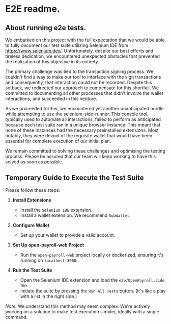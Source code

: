 
# E2E readme.

## About running e2e tests.

We embarked on this project with the full expectation that we would be able to fully document our test suite utilizing Selenium IDE from https://www.selenium.dev/. Unfortunately, despite our best efforts and tireless dedication, we encountered unexpected obstacles that prevented the realization of this objective in its entirety.

The primary challenge was tied to the transaction signing process. We couldn't find a way to make our tool to interface with the sign transactions and consequently, that interaction could not be recorded. Despite this setback, we redirected our approach to compensate for this shortfall. We committed to documenting all other processes that didn't involve the wallet interactions, and succeeded in this venture.

As we proceeded further, we encountered yet another unanticipated hurdle while attempting to use the selenium-side-runner. This console tool, typically used to automate all interactions, failed to perform as anticipated because each test suite ran in a unique browser instance. This meant that none of these instances had the necessary preinstalled extensions. Most notably, they were devoid of the requisite wallet that would have been essential for complete execution of our initial plan.

We remain committed to solving these challenges and optimising the testing process. Please be assured that our team will keep working to have this solved as soon as possible.

## Temporary Guide to Execute the Test Suite

Please follow these steps:

1. **Install Extensions**
   - Install the `Selenium IDE` extension.
   - Install a wallet extension. We recommend `SubWallet`.

2. **Configure Wallet**
   - Set up your wallet to provide a valid account. 

3. **Set Up open-payroll-web Project**
   - Run the `open-payroll-web` project locally or dockerized, ensuring it's running on `localhost:3000`.

4. **Run the Test Suite**
   - Open the Selenium IDE extension and load the `e2e/OpenPayroll.side` file.
   - Initiate the suite by pressing the `Run All Tests` button. (It's like a play with a list in the right side.)

_Note:_ We understand this method may seem complex. We're actively working on a solution to make test execution simpler, ideally with a single command.
